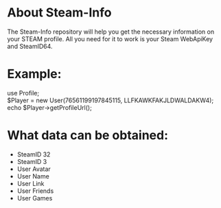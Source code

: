 # About Steam-Info
The Steam-Info repository will help you get the necessary information on your STEAM profile. All you need for it to work is your Steam WebApiKey and SteamID64.

# Example: 
use Profile; <br />
$Player = new User(76561199197845115, LLFKAWKFAKJLDWALDAKW4); <br />
echo $Player->getProfileUrl(); <br />

# What data can be obtained: 
* SteamID 32
* SteamID 3
* User Avatar
* User Name
* User Link
* User Friends
* User Games


